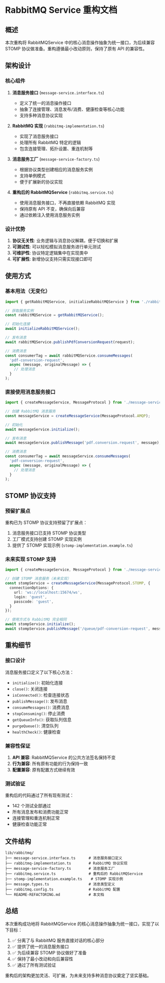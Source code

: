 # RabbitMQ Service 重构文档

## 概述

本次重构将 RabbitMQService 中的核心消息操作抽象为统一接口，为后续兼容 STOMP 协议做准备。重构遵循最小改动原则，保持了原有 API 的兼容性。

## 架构设计

### 核心组件

1. **消息服务接口** (`message-service.interface.ts`)
   - 定义了统一的消息操作接口
   - 抽象了连接管理、消息发布/消费、健康检查等核心功能
   - 支持多种消息协议实现

2. **RabbitMQ 实现** (`rabbitmq-implementation.ts`)
   - 实现了消息服务接口
   - 处理所有 RabbitMQ 特定的逻辑
   - 包含连接管理、拓扑设置、重连机制等

3. **消息服务工厂** (`message-service-factory.ts`)
   - 根据协议类型创建相应的消息服务实例
   - 支持单例模式
   - 便于扩展新的协议实现

4. **重构后的 RabbitMQService** (`rabbitmq.service.ts`)
   - 使用消息服务接口，不再直接依赖 RabbitMQ 实现
   - 保持原有 API 不变，确保向后兼容
   - 通过依赖注入使用消息服务实例

### 设计优势

1. **协议无关性**: 业务逻辑与消息协议解耦，便于切换和扩展
2. **可测试性**: 可以轻松模拟消息服务进行单元测试
3. **可维护性**: 协议特定逻辑集中在实现类中
4. **可扩展性**: 新增协议支持只需实现接口即可

## 使用方式

### 基本用法（无变化）

```typescript
import { getRabbitMQService, initializeRabbitMQService } from './rabbitmq.service';

// 获取服务实例
const rabbitMQService = getRabbitMQService();

// 初始化连接
await initializeRabbitMQService();

// 发布消息
await rabbitMQService.publishPdfConversionRequest(request);

// 消费消息
const consumerTag = await rabbitMQService.consumeMessages(
  'pdf-conversion-request',
  async (message, originalMessage) => {
    // 处理消息
  }
);
```

### 直接使用消息服务接口

```typescript
import { createMessageService, MessageProtocol } from './message-service-factory';

// 创建 RabbitMQ 消息服务
const messageService = createMessageService(MessageProtocol.AMQP);

// 初始化
await messageService.initialize();

// 发布消息
await messageService.publishMessage('pdf.conversion.request', message);

// 消费消息
const consumerTag = await messageService.consumeMessages(
  'pdf-conversion-request',
  async (message, originalMessage) => {
    // 处理消息
  }
);
```

## STOMP 协议支持

### 预留扩展点

重构已为 STOMP 协议支持预留了扩展点：

1. 消息服务接口已支持 STOMP 协议类型
2. 工厂模式支持创建 STOMP 实现实例
3. 提供了 STOMP 实现示例 (`stomp-implementation.example.ts`)

### 未来实现 STOMP 支持

```typescript
import { createMessageService, MessageProtocol } from './message-service-factory';

// 创建 STOMP 消息服务（未来实现）
const stompService = createMessageService(MessageProtocol.STOMP, {
  connectionOptions: {
    url: 'ws://localhost:15674/ws',
    login: 'guest',
    passcode: 'guest',
  }
});

// 使用方式与 RabbitMQ 完全相同
await stompService.initialize();
await stompService.publishMessage('/queue/pdf-conversion-request', message);
```

## 重构细节

### 接口设计

消息服务接口定义了以下核心方法：

- `initialize()`: 初始化连接
- `close()`: 关闭连接
- `isConnected()`: 检查连接状态
- `publishMessage()`: 发布消息
- `consumeMessages()`: 消费消息
- `stopConsuming()`: 停止消费
- `getQueueInfo()`: 获取队列信息
- `purgeQueue()`: 清空队列
- `healthCheck()`: 健康检查

### 兼容性保证

1. **API 兼容**: RabbitMQService 的公共方法签名保持不变
2. **行为兼容**: 所有原有功能的行为保持一致
3. **配置兼容**: 原有配置方式继续有效

### 测试验证

重构后的代码通过了所有现有测试：

- 142 个测试全部通过
- 所有消息发布和消费功能正常
- 连接管理和重连机制正常
- 健康检查功能正常

## 文件结构

```
lib/rabbitmq/
├── message-service.interface.ts      # 消息服务接口定义
├── rabbitmq-implementation.ts        # RabbitMQ 协议实现
├── message-service-factory.ts        # 消息服务工厂
├── rabbitmq.service.ts               # 重构后的 RabbitMQService
├── stomp-implementation.example.ts    # STOMP 实现示例
├── message.types.ts                  # 消息类型定义
├── rabbitmq.config.ts                # RabbitMQ 配置
└── README-REFACTORING.md             # 本文档
```

## 总结

本次重构成功地将 RabbitMQService 的核心消息操作抽象为统一接口，实现了以下目标：

1. ✅ 分离了与 RabbitMQ 服务直接对话的核心部分
2. ✅ 提供了统一的消息服务接口
3. ✅ 为后续兼容 STOMP 协议做好了准备
4. ✅ 保持了最小改动和向后兼容性
5. ✅ 通过了所有测试验证

重构后的架构更加灵活、可扩展，为未来支持多种消息协议奠定了坚实基础。